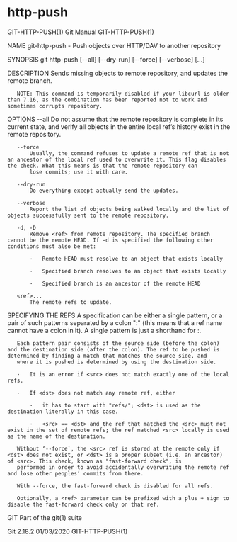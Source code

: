  # http-push 
GIT-HTTP-PUSH(1)                                                                                  Git Manual                                                                                 GIT-HTTP-PUSH(1)

NAME
       git-http-push - Push objects over HTTP/DAV to another repository

SYNOPSIS
       git http-push [--all] [--dry-run] [--force] [--verbose] <url> <ref> [<ref>...]

DESCRIPTION
       Sends missing objects to remote repository, and updates the remote branch.

       NOTE: This command is temporarily disabled if your libcurl is older than 7.16, as the combination has been reported not to work and sometimes corrupts repository.

OPTIONS
       --all
           Do not assume that the remote repository is complete in its current state, and verify all objects in the entire local ref’s history exist in the remote repository.

       --force
           Usually, the command refuses to update a remote ref that is not an ancestor of the local ref used to overwrite it. This flag disables the check. What this means is that the remote repository can
           lose commits; use it with care.

       --dry-run
           Do everything except actually send the updates.

       --verbose
           Report the list of objects being walked locally and the list of objects successfully sent to the remote repository.

       -d, -D
           Remove <ref> from remote repository. The specified branch cannot be the remote HEAD. If -d is specified the following other conditions must also be met:

           ·   Remote HEAD must resolve to an object that exists locally

           ·   Specified branch resolves to an object that exists locally

           ·   Specified branch is an ancestor of the remote HEAD

       <ref>...
           The remote refs to update.

SPECIFYING THE REFS
       A <ref> specification can be either a single pattern, or a pair of such patterns separated by a colon ":" (this means that a ref name cannot have a colon in it). A single pattern <name> is just a
       shorthand for <name>:<name>.

       Each pattern pair consists of the source side (before the colon) and the destination side (after the colon). The ref to be pushed is determined by finding a match that matches the source side, and
       where it is pushed is determined by using the destination side.

       ·   It is an error if <src> does not match exactly one of the local refs.

       ·   If <dst> does not match any remote ref, either

           ·   it has to start with "refs/"; <dst> is used as the destination literally in this case.

           ·   <src> == <dst> and the ref that matched the <src> must not exist in the set of remote refs; the ref matched <src> locally is used as the name of the destination.

       Without ‘--force`, the <src> ref is stored at the remote only if <dst> does not exist, or <dst> is a proper subset (i.e. an ancestor) of <src>. This check, known as "fast-forward check", is
       performed in order to avoid accidentally overwriting the remote ref and lose other peoples’ commits from there.

       With --force, the fast-forward check is disabled for all refs.

       Optionally, a <ref> parameter can be prefixed with a plus + sign to disable the fast-forward check only on that ref.

GIT
       Part of the git(1) suite

Git 2.18.2                                                                                        01/03/2020                                                                                 GIT-HTTP-PUSH(1)
